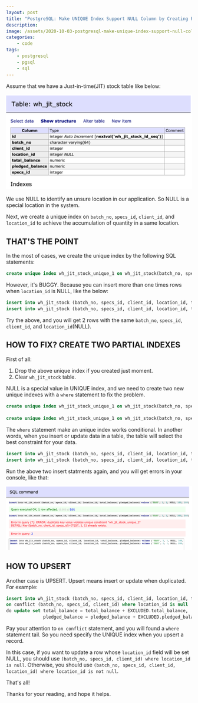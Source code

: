 ```yaml
---
layout: post
title: "PostgreSQL: Make UNIQUE Index Support NULL Column by Creating Partial Index"
description:
image: /assets/2020-10-03-postgresql-make-unique-index-support-null-column-by-creating-partial-index/banner.jpg
categories:
    - code
tags:
    - postgresql
    - pgsql
    - sql
---
```


Assume that we have a Just-in-time(JIT) stock table like below:

![Table Definition](/assets/2020-10-03-postgresql-make-unique-index-support-null-column-by-creating-partial-index/table-definition.png)

We use NULL to identify an unsure location in our application. So NULL is a special location in the system.

Next, we create a unique index on `batch_no`, `specs_id`, `client_id`, and `location_id` to achieve the accumulation of quantity in a same location.

## THAT'S THE POINT

In the most of cases, we create the unique index by the following SQL statements:

```sql
create unique index wh_jit_stock_unique_1 on wh_jit_stock(batch_no, specs_id, client_id, location_id);
```

However, it's BUGGY. Because you can insert more than one times rows when `location_id` is NULL, like the below:

```sql
insert into wh_jit_stock (batch_no, specs_id, client_id, location_id, total_balance, pledged_balance) values ('TEST', 1, 1, NULL, 100, 100);
insert into wh_jit_stock (batch_no, specs_id, client_id, location_id, total_balance, pledged_balance) values ('TEST', 1, 1, NULL, 200, 200);
```

Try the above, and you will get 2 rows with the same `batch_no`, `specs_id`, `client_id`, and `location_id`(NULL).

## HOW TO FIX? CREATE TWO PARTIAL INDEXES

First of all:

1. Drop the above unique index if you created just moment.
2. Clear `wh_jit_stock` table.

NULL is a special value in UNIQUE index, and we need to create two new unique indexes with a `where` statement to fix the problem.

```sql
create unique index wh_jit_stock_unique_1 on wh_jit_stock(batch_no, specs_id, client_id) where location_id is null;

create unique index wh_jit_stock_unique_1 on wh_jit_stock(batch_no, specs_id, client_id, location_id) where location_id is not null;
```

The `where` statement make an unique index works conditional. In another words, when you insert or update data in a table, the table will select the best constraint for your data.

```sql
insert into wh_jit_stock (batch_no, specs_id, client_id, location_id, total_balance, pledged_balance) values ('TEST', 1, 1, NULL, 100, 100);
insert into wh_jit_stock (batch_no, specs_id, client_id, location_id, total_balance, pledged_balance) values ('TEST', 1, 1, NULL, 200, 200);
```

Run the above two insert statments again, and you will get errors in your console, like that:

![Duplicated Error](/assets/2020-10-03-postgresql-make-unique-index-support-null-column-by-creating-partial-index/duplicated-error.png)

## HOW TO UPSERT

Another case is UPSERT. Upsert means insert or update when duplicated. For example:

```sql
insert into wh_jit_stock (batch_no, specs_id, client_id, location_id, total_balance, pledged_balance) values ('TEST', 1, 1, NULL, 100, 100)
on conflict (batch_no, specs_id, client_id) where location_id is null
do update set total_balance = total_balance + EXCLUDED.total_balance,
              pledged_balance = pledged_balance + EXCLUDED.pledged_balance;
```

Pay your attention to `on conflict` statement, and you will found a `where` statement tail. So you need specify the UNIQUE index when you upsert a record.

In this case, if you want to update a row whose `location_id` field will be set NULL, you should use `(batch_no, specs_id, client_id) where location_id is null`. Otherwise, you should use `(batch_no, specs_id, client_id, location_id) where location_id is not null`.

That's all!

Thanks for your reading, and hope it helps.
